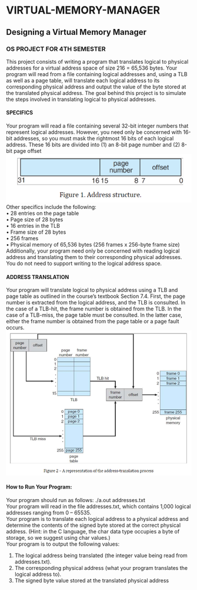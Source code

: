 # VIRTUAL-MEMORY-MANAGER
  
## Designing a Virtual Memory Manager  
### OS PROJECT FOR 4TH SEMESTER  
This project consists of writing a program that translates logical to physical addresses for a virtual address space of size 216 = 65,536 bytes. Your program will read from a file containing logical addresses and, using a TLB as well as a page table, will translate each logical address to its corresponding physical address and output the value of the byte stored at the translated physical address. The goal behind this project is to simulate the steps involved in translating logical to physical addresses.   
#### SPECIFICS  
Your program will read a file containing several 32-bit integer numbers that represent logical addresses. However, you need only be concerned with 16-bit addresses, so you must mask the rightmost 16 bits of each logical address. These 16 bits are divided into (1) an 8-bit page number and (2) 8-bit page offset  
![](images/FIG%201.PNG)  
Other specifics include the following:  
•  28 entries on the page table   
•  Page size of 28 bytes   
•  16 entries in the TLB   
•  Frame size of 28 bytes   
•  256 frames   
•  Physical memory of 65,536 bytes (256 frames x 256-byte frame size)   
Additionally, your program need only be concerned with reading logical address and translating them to their corresponding physical addresses. You do not need to support writing to the logical address space.  
#### ADDRESS TRANSLATION  
Your program will translate logical to physical address using a TLB and page table as outlined in the course’s textbook Section 7.4. First, the page number is extracted from the logical address, and the TLB is consulted. In the case of a TLB-hit, the frame number is obtained from the TLB. In the case of a TLB-miss, the page table must be consulted. In the latter case, either the frame number is obtained from the page table or a page fault occurs.   
![](images/FIG%202.PNG) 

#### How to Run Your Program:
Your program should run as follows: ./a.out addresses.txt   
Your program will read in the file addresses.txt, which contains 1,000 logical addresses ranging from 0 – 65535.  
Your program is to translate each logical address to a physical address and determine the contents of the signed byte stored at the correct physical address. (Hint: in the C language, the char data type occupies a byte of storage, so we suggest using char values.)   
Your program is to output the following values:   
1.  The logical address being translated (the integer value being read from addresses.txt).   
2.  The corresponding physical address (what your program translates the logical address to).   
3.  The signed byte value stored at the translated physical address
